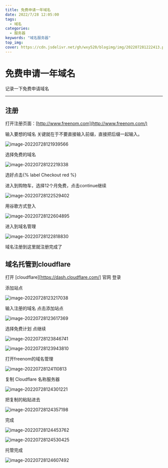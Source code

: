 ```yaml
---
title: 免费申请一年域名
date: 2022/7/28 12:05:00
tags:
  - 域名
categories:
  - 服务器
keywords: "域名服务器"
top_img: 
cover: https://cdn.jsdelivr.net/gh/wxy520/blogimg/img/202207281222413.png
---
```










# 免费申请一年域名

记录一下免费申请域名

---

## 注册

打开注册页面：[http://www.freenom.com](http://www.freenom.com/)

输入要想的域名 关键就在于不要直接输入前缀，直接把后缀一起输入。

![image-20220728121939566](https://cdn.jsdelivr.net/gh/wxy520/blogimg/img/202207281219776.png)

选择免费的域名

![image-20220728122219338](https://cdn.jsdelivr.net/gh/wxy520/blogimg/img/202207281222413.png)

选好点击{% label Checkout red %}

进入到购物车，选择12个月免费，点击continue继续

![image-20220728122529402](https://cdn.jsdelivr.net/gh/wxy520/blogimg/img/202207281225534.png)

用谷歌方式登入

![image-20220728122604895](https://cdn.jsdelivr.net/gh/wxy520/blogimg/img/202207281226102.png)

进入到域名管理

![image-20220728122818830](https://cdn.jsdelivr.net/gh/wxy520/blogimg/img/202207281228890.png)

域名注册到这里就注册完成了



## 域名托管到cloudflare

打开 [cloudflare][https://dash.cloudflare.com/] 官网 登录

添加站点

![image-20220728123217038](https://cdn.jsdelivr.net/gh/wxy520/blogimg/img/202207281232116.png)

输入注册的域名  点击添加站点

![image-20220728123617369](https://cdn.jsdelivr.net/gh/wxy520/blogimg/img/202207281236402.png)

选择免费计划 点继续

![image-20220728123846741](https://cdn.jsdelivr.net/gh/wxy520/blogimg/img/202207281238803.png)

![image-20220728123943810](https://cdn.jsdelivr.net/gh/wxy520/blogimg/img/202207281239895.png)



打开freenom的域名管理

![image-20220728124110813](https://cdn.jsdelivr.net/gh/wxy520/blogimg/img/202207281241865.png)

复制  Cloudflare 名称服务器

![image-20220728124301221](https://cdn.jsdelivr.net/gh/wxy520/blogimg/img/202207281243286.png)

把复制的粘贴进去

![image-20220728124357198](https://cdn.jsdelivr.net/gh/wxy520/blogimg/img/202207281243265.png)

完成

![image-20220728124453762](https://cdn.jsdelivr.net/gh/wxy520/blogimg/img/202207281244810.png)

![image-20220728124530425](https://cdn.jsdelivr.net/gh/wxy520/blogimg/img/202207281245466.png)

托管完成

![image-20220728124607492](https://cdn.jsdelivr.net/gh/wxy520/blogimg/img/202207281246544.png)